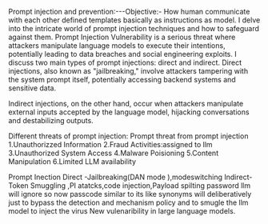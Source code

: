 Prompt injection and prevention:---Objective:-
How human communicate with each other defined templates basically as instructions as model.
I delve into the intricate world of prompt injection techniques and how to safeguard against them. Prompt Injection Vulnerability is a serious threat where attackers manipulate language models to execute their intentions, potentially leading to data breaches and social engineering exploits.
I discuss two main types of prompt injections: direct and indirect. Direct injections, also known as "jailbreaking," involve attackers tampering with the system prompt itself, potentially accessing backend systems and sensitive data. 

Indirect injections, on the other hand, occur when attackers manipulate external inputs accepted by the language model, hijacking conversations and destabilizing outputs.

Different threats of prompt injection:
Prompt threat from prompt injection
1.Unauthorizzed Information 
2.Fraud Activities:assigned to llm
3.Unauthorized System Access
4.Malware Poisioning
5.Content Manipulation
6.Limited LLM availability


Prompt Inection 
Direct -Jailbreaking(DAN mode ),modeswitching 
Indirect-Token Smuggling ,PI atatcks,code injection,Payload spilting
password llm will ignore so now passcode similar to its like synonyms will  deliberatively just to bypass the detection and mechanism policy and to smugle the llm model to inject the virus
New vulenaribility in large language models.
